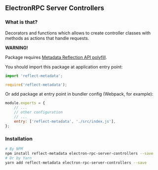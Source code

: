 ## ElectronRPC Server Controllers

### What is that?

Decorators and functions which allows to create controller classes with methods as actions that handle requests.

**WARNING!**

Package requires [Metadata Reflection API polyfill](https://www.npmjs.com/package/reflect-metadata).

You should import this package at application entry point:

```typescript
import 'reflect-metadata';
```

```javascript
require('reflect-metadata');
```

Or add package at entry point in bundler config (Webpack, for example):

```javascript
module.exports = {
    // ...
    // other configuration
    // ...
    entry: ['reflect-metadata', './src/index.js'],
};
```

### Installation

```bash
# By NPM
npm install reflect-metadata electron-rpc-server-controllers --save
# Or by Yarn
yarn add reflect-metadata electron-rpc-server-controllers --save
```
